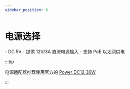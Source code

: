 ```yaml
---
sidebar_position: 6
---
```


# 电源选择

<Tabs queryString="model">
    <TabItem value="CM3I 核心板">
        - DC 5V
    </TabItem>
    <TabItem value="CM3I IO 板">
        - 提供 12V/3A 直流电源输入
        - 支持 PoE 以太网供电
    </TabItem>
</Tabs>

:::tip

电源适配器推荐使用官方的 [Power DC12 36W](https://radxa.com/products/accessories/power-dc12-36w)

:::
